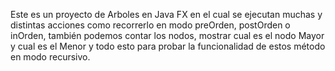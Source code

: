 Este es un proyecto de Arboles en Java FX en el cual se ejecutan muchas y distintas acciones como recorrerlo en modo preOrden, postOrden o inOrden, también podemos contar los nodos, mostrar cual es el nodo Mayor y cual es el Menor y todo esto para probar la funcionalidad de estos método en modo recursivo.